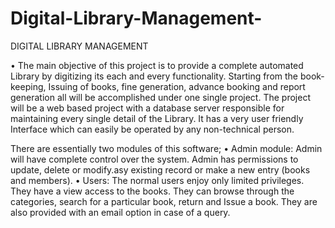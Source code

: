# Digital-Library-Management-

DIGITAL LIBRARY MANAGEMENT

• The main objective of this project is to provide a complete automated Library by digitizing its each and every functionality. Starting from the book-keeping, Issuing of books, fine generation, advance booking and report generation all will be accomplished under one single project. The project will be a web based project with a database server responsible for maintaining every single detail of the Library. It has a very user friendly Interface which can easily be operated by any non-technical person.

There are essentially two modules of this software;
• Admin module: Admin will have complete control over the system. Admin has permissions to update, delete or modify.asy existing record or make a new entry (books and members).
• Users: The normal users enjoy only limited privileges. They have a view access to the books. They can browse through the categories, search for a particular book, return and Issue a book. They are also provided with an email option in case of a query.
